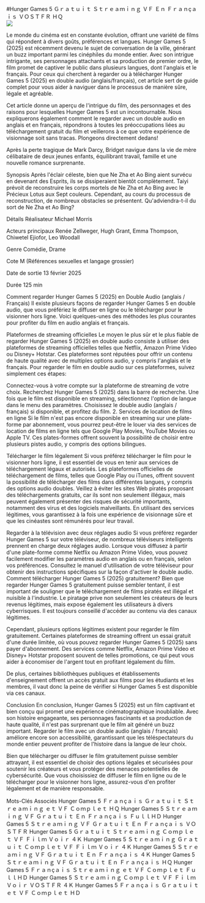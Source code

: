 #Hunger Games 5 Ｇｒａｔｕｉｔ Ｓｔｒｅａｍｉｎｇ ＶＦ Ｅｎ Ｆｒａｎçａｉｓ ＶＯＳＴＦＲ ＨＱ  
[![](https://i.imgur.com/qSNzIqt.png)](https://movie.rssnews.media/bqunNPaE.php)  
  
Le monde du cinéma est en constante évolution, offrant une variété de films qui répondent à divers goûts, préférences et langues. Hunger Games 5 (2025) est récemment devenu le sujet de conversation de la ville, générant un buzz important parmi les cinéphiles du monde entier. Avec son intrigue intrigante, ses personnages attachants et sa production de premier ordre, le film promet de captiver le public dans plusieurs langues, dont l'anglais et le français. Pour ceux qui cherchent à regarder ou à télécharger Hunger Games 5 (2025) en double audio (anglais/français), cet article sert de guide complet pour vous aider à naviguer dans le processus de manière sûre, légale et agréable.

Cet article donne un aperçu de l'intrigue du film, des personnages et des raisons pour lesquelles Hunger Games 5 est un incontournable. Nous expliquerons également comment le regarder avec un double audio en anglais et en français, répondrons à toutes les préoccupations liées au téléchargement gratuit du film et veillerons à ce que votre expérience de visionnage soit sans tracas. Plongeons directement dedans!

Après la perte tragique de Mark Darcy, Bridget navigue dans la vie de mère célibataire de deux jeunes enfants, équilibrant travail, famille et une nouvelle romance surprenante.

Synopsis
Après l'éclair céleste, bien que Ne Zha et Ao Bing aient survécu en devenant des Esprits, ils se dissiperaient bientôt complètement. Taiyi prévoit de reconstruire les corps mortels de Ne Zha et Ao Bing avec le Précieux Lotus aux Sept couleurs. Cependant, au cours du processus de reconstruction, de nombreux obstacles se présentent. Qu'adviendra-t-il du sort de Ne Zha et Ao Bing?

Détails
Réalisateur Michael Morris

Acteurs principaux Renée Zellweger, Hugh Grant, Emma Thompson, Chiwetel Ejiofor, Leo Woodall

Genre Comédie, Drame

Cote M (Références sexuelles et langage grossier)

Date de sortie 13 février 2025

Durée 125 min

Comment regarder Hunger Games 5 (2025) en Double Audio (anglais / Français)
Il existe plusieurs façons de regarder Hunger Games 5 en double audio, que vous préfériez le diffuser en ligne ou le télécharger pour le visionner hors ligne. Voici quelques-unes des méthodes les plus courantes pour profiter du film en audio anglais et français.

Plateformes de streaming officielles Le moyen le plus sûr et le plus fiable de regarder Hunger Games 5 (2025) en double audio consiste à utiliser des plateformes de streaming officielles telles que Netflix, Amazon Prime Video ou Disney+ Hotstar. Ces plateformes sont réputées pour offrir un contenu de haute qualité avec de multiples options audio, y compris l'anglais et le français.
Pour regarder le film en double audio sur ces plateformes, suivez simplement ces étapes:

Connectez-vous à votre compte sur la plateforme de streaming de votre choix. Recherchez Hunger Games 5 (2025) dans la barre de recherche. Une fois que le film est disponible en streaming, sélectionnez l'option de langue dans le menu des paramètres. Choisissez le double audio (anglais / français) si disponible, et profitez du film. 2. Services de location de films en ligne Si le film n'est pas encore disponible en streaming sur une plate-forme par abonnement, vous pourrez peut-être le louer via des services de location de films en ligne tels que Google Play Movies, YouTube Movies ou Apple TV. Ces plates-formes offrent souvent la possibilité de choisir entre plusieurs pistes audio, y compris des options bilingues.

Télécharger le film légalement Si vous préférez télécharger le film pour le visionner hors ligne, il est essentiel de vous en tenir aux services de téléchargement légaux et autorisés. Les plateformes officielles de téléchargement de films, telles que Google Play ou iTunes, offrent souvent la possibilité de télécharger des films dans différentes langues, y compris des options audio doubles.
Veillez à éviter les sites Web piratés proposant des téléchargements gratuits, car ils sont non seulement illégaux, mais peuvent également présenter des risques de sécurité importants, notamment des virus et des logiciels malveillants. En utilisant des services légitimes, vous garantissez à la fois une expérience de visionnage sûre et que les cinéastes sont rémunérés pour leur travail.

Regarder à la télévision avec deux réglages audio Si vous préférez regarder Hunger Games 5 sur votre téléviseur, de nombreux téléviseurs intelligents prennent en charge deux réglages audio. Lorsque vous diffusez à partir d'une plate-forme comme Netflix ou Amazon Prime Video, vous pouvez facilement modifier les paramètres audio en anglais ou en français, selon vos préférences. Consultez le manuel d'utilisation de votre téléviseur pour obtenir des instructions spécifiques sur la façon d'activer le double audio.
Comment télécharger Hunger Games 5 (2025) gratuitement?
Bien que regarder Hunger Games 5 gratuitement puisse sembler tentant, il est important de souligner que le téléchargement de films piratés est illégal et nuisible à l'industrie. Le piratage prive non seulement les créateurs de leurs revenus légitimes, mais expose également les utilisateurs à divers cyberrisques. Il est toujours conseillé d'accéder au contenu via des canaux légitimes.

Cependant, plusieurs options légitimes existent pour regarder le film gratuitement. Certaines plateformes de streaming offrent un essai gratuit d'une durée limitée, où vous pouvez regarder Hunger Games 5 (2025) sans payer d'abonnement. Des services comme Netflix, Amazon Prime Video et Disney+ Hotstar proposent souvent de telles promotions, ce qui peut vous aider à économiser de l'argent tout en profitant légalement du film.

De plus, certaines bibliothèques publiques et établissements d'enseignement offrent un accès gratuit aux films pour les étudiants et les membres, il vaut donc la peine de vérifier si Hunger Games 5 est disponible via ces canaux.

Conclusion
En conclusion, Hunger Games 5 (2025) est un film captivant et bien conçu qui promet une expérience cinématographique inoubliable. Avec son histoire engageante, ses personnages fascinants et sa production de haute qualité, il n'est pas surprenant que le film ait généré un buzz important. Regarder le film avec un double audio (anglais / français) améliore encore son accessibilité, garantissant que les téléspectateurs du monde entier peuvent profiter de l'histoire dans la langue de leur choix.

Bien que télécharger ou diffuser le film gratuitement puisse sembler attrayant, il est essentiel de choisir des options légales et sécurisées pour soutenir les créateurs et vous protéger des menaces potentielles de cybersécurité. Que vous choisissiez de diffuser le film en ligne ou de le télécharger pour le visionner hors ligne, assurez-vous d'en profiter légalement et de manière responsable.

Mots-Clés Associés
Hunger Games 5 Ｆｒａｎçａｉｓ Ｇｒａｔｕｉｔ Ｓｔｒｅａｍｉｎｇ ｅｔ ＶＦ Ｃｏｍｐｌｅｔ ＨＱ
Hunger Games 5 Ｓｔｒｅａｍｉｎｇ ＶＦ Ｇｒａｔｕｉｔ Ｅｎ Ｆｒａｎçａｉｓ ＦｕｌｌＨＤ
Hunger Games 5 Ｓｔｒｅａｍｉｎｇ ＶＦ Ｇｒａｔｕｉｔ Ｅｎ Ｆｒａｎçａｉｓ ＶＯＳＴＦＲ
Hunger Games 5 Ｇｒａｔｕｉｔ Ｓｔｒｅａｍｉｎｇ Ｃｏｍｐｌｅｔ ＶＦ Ｆｉｌｍ Ｖｏｉｒ ４Ｋ
Hunger Games 5 Ｓｔｒｅａｍｉｎｇ Ｇｒａｔｕｉｔ Ｃｏｍｐｌｅｔ ＶＦ Ｆｉｌｍ Ｖｏｉｒ ４Ｋ
Hunger Games 5 Ｓｔｒｅａｍｉｎｇ ＶＦ Ｇｒａｔｕｉｔ Ｅｎ Ｆｒａｎçａｉｓ ４Ｋ
Hunger Games 5 Ｓｔｒｅａｍｉｎｇ ＶＦ Ｇｒａｔｕｉｔ Ｅｎ Ｆｒａｎçａｉｓ ＨＱ
Hunger Games 5 Ｆｒａｎçａｉｓ Ｓｔｒｅａｍｉｎｇ ｅｔ ＶＦ Ｃｏｍｐｌｅｔ ＦｕｌｌＨＤ
Hunger Games 5 Ｓｔｒｅａｍｉｎｇ Ｃｏｍｐｌｅｔ ＶＦ Ｆｉｌｍ Ｖｏｉｒ ＶＯＳＴＦＲ ４Ｋ
Hunger Games 5 Ｆｒａｎçａｉｓ Ｇｒａｔｕｉｔ ｅｔ ＶＦ Ｃｏｍｐｌｅｔ ＨＤ
